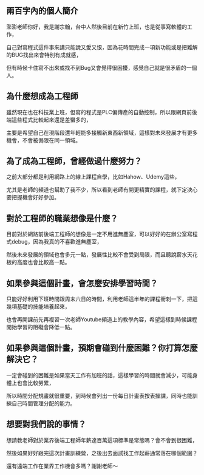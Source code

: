 
<body>
  
<h2>兩百字內的個人簡介</h2>
<p>澎澎老師你好，我是謝宗翰，台中人然後目前在新竹上班，也是從事寫軟體的工作，</p>
<p>自己對寫程式這件事來講只能說又愛又恨，因為花時間完成一項新功能或是把難解的BUG找出來會特別有成就感，</p>
<p>但有時候卡住寫不出來或找不到Bug又會覺得很困擾，感覺自己就是很矛盾的一個人。</p>


<h2>為什麼想成為工程師</h2>
<p>雖然現在也在科技業上班，但寫的程式是PLC偏傳產的自動控制，所以跟網頁前後端這些程式比較起來還是差蠻多的，</p>
<p>主要是希望自己在現階段還年輕能多接觸新東西新領域，這樣對未來發展才有更多機會，不會被侷限在同一領域。</p>


<h2>為了成為工程師，曾經做過什麼努力？</h2>
<p>之前大部分都是利用網路上的線上課程自學，比如Hahow、Udemy這些，</p>
<p>尤其是老師的頻道也幫助了我不少，所以看到老師有開更精實的課程，就下定決心要把握機會好好參加。</p>
</p>

<h2>對於工程師的職業想像是什麼？</h2>
<p>目前對於網路前後端工程師的想像是一定不用進無塵室，可以好好的在辦公室寫程式debug，因為我真的不喜歡進無塵室，</p>
<p>然後未來發展的領域也會多元一點，發展性比較不會受到局限，而且聽說薪水天花板的高度也會比較高一點。</p>
</p>

<h2>如果參與這個計畫，會怎麼安排學習時間？</h2>
<p>只能好好利用下班時間跟周末六日的時間，利用老師這半年的課程衝刺一下，把這幾項基礎的技能培養起來，</p>
<p>也會再開課前先再複習一次老師Youtube頻道上的教學內容，希望這樣到時候課程開始學習的阻礙會降低一點。</p>
</p>

<h2>如果參與這個計畫，預期會碰到什麼困難？你打算怎麼解決它？</h2>
<p>一定會碰到的困難是如果當天工作有加班的話，這樣學習的時間就會減少，可能身體上也會比較勞累，</p>
<p>所以時間分配規畫就很重要，到時候會列出一份每日計畫表按表操課，同時也能訓練自己時間管理分配的能力。</p>
</p>

<h2>想要對我們說的事情？</h2>
<p>想請教老師對於業界後端工程師年薪達百萬這項標準是常態嗎？會不會到很困難，</p>
<p>然後如果好好跟完這次計畫訓練營，之後出去面試找工作起薪通常落在哪個範圍？</p>
<p>還有遠端工作在業界工作機會多嗎？謝謝老師～</p>

</body>
